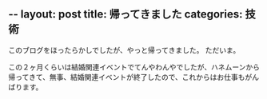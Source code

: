 --
layout: post
title: 帰ってきました
categories: 技術
--

このブログをほったらかしでしたが、やっと帰ってきました。
ただいま。

この２ヶ月くらいは結婚関連イベントでてんやわんやでしたが、ハネムーンから帰ってきて、無事、結婚関連イベントが終了したので、これからはお仕事もがんばります。


